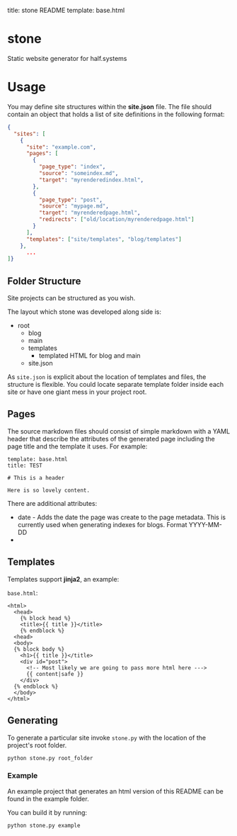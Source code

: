 title: stone README
template: base.html


# stone
Static website generator for half.systems

# Usage
You may define site structures within the **site.json** file. The file should
contain an object that holds a list
of site definitions in the following format:

```json
{
  "sites": [
    {
      "site": "example.com",
      "pages": [
        {
          "page_type": "index",
          "source": "someindex.md",
          "target": "myrenderedindex.html",
        },
        {
          "page_type": "post",
          "source": "mypage.md",
          "target": "myrenderedpage.html",
          "redirects": ["old/location/myrenderedpage.html"]
        }
      ],
      "templates": ["site/templates", "blog/templates"]
    },
      ...
]}
```

## Folder Structure

Site projects can be structured as you wish.

The layout which stone was developed along side is:

* root
  * blog
  * main
  * templates
    * templated HTML for blog and main
  * site.json

As `site.json` is explicit about the location of templates and files, the
structure is flexible. You could locate separate template folder inside each
site or have one giant mess in your project root.

## Pages

The source markdown files should consist of simple markdown with a YAML header
that describe the attributes of the generated page including the page title and
the template it uses. For example:


```
template: base.html
title: TEST

# This is a header

Here is so lovely content.
```

There are additional attributes:

* date - Adds the date the page was create to the page metadata. This is
  currently used when generating indexes for blogs. Format YYYY-MM-DD
* 
## Templates

Templates support **jinja2**, an example:

`base.html`:

```
<html>
  <head>
    {% block head %}
    <title>{{ title }}</title>
    {% endblock %}
  <head>
  <body>
  {% block body %}
    <h1>{{ title }}</title>
    <div id="post">
      <!-- Most likely we are going to pass more html here --->
      {{ content|safe }}
    </div>
  {% endblock %}
  </body>
</html>
```

## Generating

To generate a particular site invoke `stone.py` with the location of the
project's root folder.

```
python stone.py root_folder
```

### Example

An example project that generates an html version of this README can be found in
the example folder.

You can build it by running:

```
python stone.py example
```
